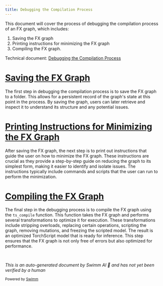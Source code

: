 ```yaml
---
title: Debugging the Compilation Process
---
```

This document will cover the process of debugging the compilation process of an FX graph, which includes:

1. Saving the FX graph
2. Printing instructions for minimizing the FX graph
3. Compiling the FX graph.

Technical document: <SwmLink doc-title="Debugging the Compilation Process">[Debugging the Compilation Process](/.swm/debugging-the-compilation-process.9uqnk6a0.sw.md)</SwmLink>

# [Saving the FX Graph](https://app.swimm.io/repos/Z2l0aHViJTNBJTNBcHl0b3JjaC1hdXRvZG9jcy1kZW1vJTNBJTNBU3dpbW0tRGVtbw==/docs/9uqnk6a0#the-debug_compile-function)

The first step in debugging the compilation process is to save the FX graph to a folder. This allows for a persistent record of the graph's state at this point in the process. By saving the graph, users can later retrieve and inspect it to understand its structure and any potential issues.

# [Printing Instructions for Minimizing the FX Graph](https://app.swimm.io/repos/Z2l0aHViJTNBJTNBcHl0b3JjaC1hdXRvZG9jcy1kZW1vJTNBJTNBU3dpbW0tRGVtbw==/docs/9uqnk6a0#the-debug_compile-function)

After saving the FX graph, the next step is to print out instructions that guide the user on how to minimize the FX graph. These instructions are crucial as they provide a step-by-step guide on reducing the graph to its simplest form, making it easier to identify and isolate issues. The instructions typically include commands and scripts that the user can run to perform the minimization.

# [Compiling the FX Graph](https://app.swimm.io/repos/Z2l0aHViJTNBJTNBcHl0b3JjaC1hdXRvZG9jcy1kZW1vJTNBJTNBU3dpbW0tRGVtbw==/docs/9uqnk6a0#the-ts_compile-function)

The final step in the debugging process is to compile the FX graph using the `ts_compile` function. This function takes the FX graph and performs several transformations to optimize it for execution. These transformations include stripping overloads, replacing certain operations, scripting the graph, removing mutations, and freezing the scripted model. The result is an optimized TorchScript model that is ready for inference. This step ensures that the FX graph is not only free of errors but also optimized for performance.

&nbsp;

*This is an auto-generated document by Swimm AI 🌊 and has not yet been verified by a human*

<SwmMeta version="3.0.0" repo-id="Z2l0aHViJTNBJTNBcHl0b3JjaC1hdXRvZG9jcy1kZW1vJTNBJTNBU3dpbW0tRGVtbw==" repo-name="pytorch-autodocs-demo"><sup>Powered by [Swimm](https://app.swimm.io/)</sup></SwmMeta>
